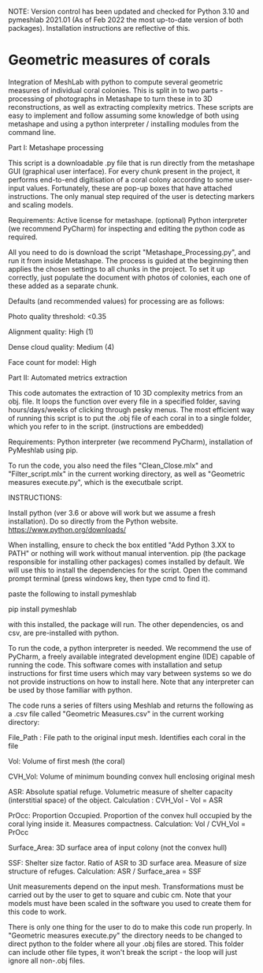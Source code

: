NOTE: Version control has been updated and checked for Python 3.10 and pymeshlab 2021.01 (As of Feb 2022 the most 
up-to-date version of both packages). Installation instructions are reflective of this. 

# Geometric measures of corals

Integration of MeshLab with python to compute several geometric measures of individual coral colonies. This is 
split in to two parts - processing of photographs in Metashape to turn these in to 3D reconstructions, as well as 
extracting complexity metrics. These scripts are easy to implement and follow assuming some knowledge of both using
metashape and using a python interpreter / installing modules from the command line. 

Part I: Metashape processing

This script is a downloadable .py file that is run directly from the metashape GUI (graphical user interface).
For every chunk present in the project, it performs end-to-end digitisation of a coral colony according to some
user-input values. Fortunately, these are pop-up boxes that have attached instructions. The only manual step
required of the user is detecting markers and scaling models.

Requirements: Active license for metashape. (optional) Python interpreter (we recommend PyCharm) for inspecting
and editing the python code as required. 

All you need to do is download the script "Metashape_Processing.py", and run it from inside Metashape. The process
is guided at the beginning then applies the chosen settings to all chunks in the project. To set it up correctly, 
just populate the document with photos of colonies, each one of these added as a separate chunk. 

Defaults (and recommended values) for processing are as follows:

Photo quality threshold: <0.35

Alignment quality: High (1)

Dense cloud quality: Medium (4)

Face count for model: High


Part II: Automated metrics extraction

This code automates the extraction of 10 3D complexity metrics from an obj. file.
It loops the function over every file in a specified folder, saving hours/days/weeks of clicking through
pesky menus. The most efficient way of running this script is to put the .obj file of each coral in to a single
folder, which you refer to in the script. (instructions are embedded)


Requirements: Python interpreter (we recommend PyCharm), installation of PyMeshlab using pip.

To run the code, you also need the files
"Clean_Close.mlx" and "Filter_script.mlx" in the current working directory, 
as well as "Geometric measures execute.py", which is the executbale script.

INSTRUCTIONS:

Install python (ver 3.6 or above will work but we assume a fresh installation). Do so directly from the Python website. 
https://www.python.org/downloads/

When installing, ensure to check the box entitled "Add Python 3.XX to PATH" or nothing will work without manual intervention. 
pip (the package responsible for installing other packages) comes installed by default. We will use this to install
the dependencies for the script. Open the command prompt terminal (press windows key, then type cmd to find it). 

paste the following to install pymeshlab

pip install pymeshlab

with this installed, the package will run. The other dependencies, os and csv, are pre-installed with python. 

To run the code, a python interpreter is needed. We recommend the use of PyCharm, a freely available integrated development engine (IDE)
capable of running the code. This software comes with installation and setup instructions for first time users which may vary between 
systems so we do not provide instructions on how to install here. Note that any interpreter can be used by those familiar with python. 

The code runs a series of filters using Meshlab and returns the following as a .csv file called
"Geometric Measures.csv" in the current working directory:

File_Path : File path to the original input mesh. Identifies each coral in the file

Vol: Volume of first mesh (the coral)

CVH_Vol: Volume of minimum bounding convex hull enclosing original mesh

ASR: Absolute spatial refuge. Volumetric measure of shelter capacity (interstitial space) of the object. Calculation : CVH_Vol - Vol = ASR

PrOcc: Proportion Occupied. Proportion of the convex hull occupied by the coral lying inside it. Measures compactness. Calculation: Vol / CVH_Vol = PrOcc

Surface_Area: 3D surface area of input colony (not the convex hull)

SSF: Shelter size factor. Ratio of ASR to 3D surface area. Measure of size structure of refuges. Calculation: ASR / Surface_area = SSF

Unit measurements depend on the input mesh. Transformations must be carried out by the user to get to square and cubic
cm. Note that your models must have been scaled in the software you used to create them for this code to work.

There is only one thing for the user to do to make this code run properly. In "Geometric measures execute.py"
the directory needs to be changed to direct python to the folder where all your .obj files are stored. This folder can
include other file types, it won't break the script - the loop will just ignore all non-.obj files.

